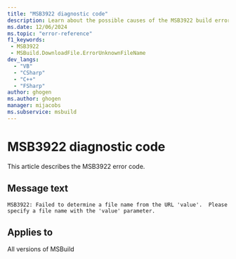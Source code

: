 ```yaml
---
title: "MSB3922 diagnostic code"
description: Learn about the possible causes of the MSB3922 build error, and get troubleshooting tips.
ms.date: 12/06/2024
ms.topic: "error-reference"
f1_keywords:
 - MSB3922
 - MSBuild.DownloadFile.ErrorUnknownFileName
dev_langs:
  - "VB"
  - "CSharp"
  - "C++"
  - "FSharp"
author: ghogen
ms.author: ghogen
manager: mijacobs
ms.subservice: msbuild
---
```


# MSB3922 diagnostic code

<!-- :::ErrorDefinitionDescription::: -->
<!-- :::editable-content name="introDescription"::: -->
This article describes the MSB3922 error code.
<!-- :::editable-content-end::: -->

## Message text

`MSB3922: Failed to determine a file name from the URL 'value'.  Please specify a file name with the 'value' parameter.`

<!-- :::editable-content name="postOutputDescription"::: -->
<!--
{StrBegin="MSB3922: "}
-->
<!-- :::editable-content-end::: -->
<!-- :::ErrorDefinitionDescription-end::: -->

## Applies to

All versions of MSBuild
